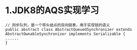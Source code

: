 # 1.JDK8的AQS实现学习

```
// 同步队列，是一个带头结点的双向链表，用于实现锁的语义
public abstract class AbstractQueuedSynchronizer extends AbstractOwnableSynchronizer implements Serializable {
......
}
```





